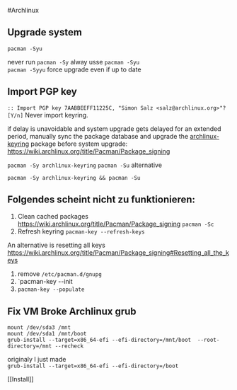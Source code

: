 #Archlinux

Upgrade system 
--------------

`pacman -Syu`

never run `pacman -Sy` alway usse  `pacman -Syu`  
`pacman -Syyu` force upgrade even if up to date  

Import PGP key 
-----------

`:: Import PGP key 7AABBEEFF11225C, "Simon Salz <salz@archlinux.org>"? [Y/n]`
Never import keyring. 

if delay is unavoidable and system upgrade gets delayed for an extended period, manually sync the package database and upgrade the [archlinux-keyring](https://archlinux.org/packages/?name=archlinux-keyring) package before system upgrade:
https://wiki.archlinux.org/title/Pacman/Package_signing

`pacman -Sy archlinux-keyring`
`pacman -Su`
alternative 

`pacman -Sy archlinux-keyring && pacman -Su`

Folgendes scheint nicht zu funktionieren: 
---
1. Clean cached packages 
   https://wiki.archlinux.org/title/Pacman/Package_signing
   `pacman -Sc`
2. Refresh keyring
   `pacman-key --refresh-keys`

An alternative is resetting all keys
https://wiki.archlinux.org/title/Pacman/Package_signing#Resetting_all_the_keys

1. remove `/etc/pacman.d/gnupg`
2. `pacman-key --init
3. `pacman-key --populate`



Fix VM Broke Archlinux grub
---------------------------

`mount /dev/sda3 /mnt`   
`mount /dev/sda1 /mnt/boot`   
`grub-install --target=x86_64-efi --efi-directory=/mnt/boot 
--root-directory=/mnt --recheck`

originaly I just made  
`grub-install --target=x86_64-efi --efi-directory=/boot`

[[Install]]

